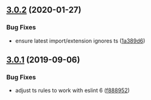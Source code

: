 ## [3.0.2](https://github.com/landau/eslint-config/compare/v3.0.1...v3.0.2) (2020-01-27)


### Bug Fixes

* ensure latest import/extension ignores ts ([1a389d6](https://github.com/landau/eslint-config/commit/1a389d6e5e21b1e9fc2db1083b378f292c2d6d1f))

## [3.0.1](https://github.com/landau/eslint-config/compare/v3.0.0...v3.0.1) (2019-09-06)


### Bug Fixes

* adjust ts rules to work with eslint 6 ([f888952](https://github.com/landau/eslint-config/commit/f888952))
